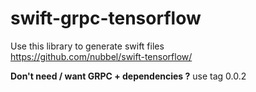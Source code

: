 # swift-grpc-tensorflow


Use this library to generate swift files   
https://github.com/nubbel/swift-tensorflow/    



**Don't need / want GRPC + dependencies ?**
use tag 0.0.2

